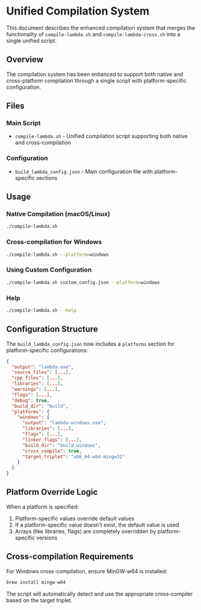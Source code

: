 # Unified Compilation System

This document describes the enhanced compilation system that merges the functionality of `compile-lambda.sh` and `compile-lambda-cross.sh` into a single unified script.

## Overview

The compilation system has been enhanced to support both native and cross-platform compilation through a single script with platform-specific configuration.

## Files

### Main Script
- `compile-lambda.sh` - Unified compilation script supporting both native and cross-compilation

### Configuration
- `build_lambda_config.json` - Main configuration file with platform-specific sections

## Usage

### Native Compilation (macOS/Linux)
```bash
./compile-lambda.sh
```

### Cross-compilation for Windows
```bash
./compile-lambda.sh --platform=windows
```

### Using Custom Configuration
```bash
./compile-lambda.sh custom_config.json --platform=windows
```

### Help
```bash
./compile-lambda.sh --help
```

## Configuration Structure

The `build_lambda_config.json` now includes a `platforms` section for platform-specific configurations:

```json
{
  "output": "lambda.exe",
  "source_files": [...],
  "cpp_files": [...],
  "libraries": [...],
  "warnings": [...],
  "flags": [...],
  "debug": true,
  "build_dir": "build",
  "platforms": {
    "windows": {
      "output": "lambda-windows.exe",
      "libraries": [...],
      "flags": [...],
      "linker_flags": [...],
      "build_dir": "build_windows",
      "cross_compile": true,
      "target_triplet": "x86_64-w64-mingw32"
    }
  }
}
```

## Platform Override Logic

When a platform is specified:
1. Platform-specific values override default values
2. If a platform-specific value doesn't exist, the default value is used
3. Arrays (like libraries, flags) are completely overridden by platform-specific versions

## Cross-compilation Requirements

For Windows cross-compilation, ensure MinGW-w64 is installed:
```bash
brew install mingw-w64
```

The script will automatically detect and use the appropriate cross-compiler based on the target triplet.


